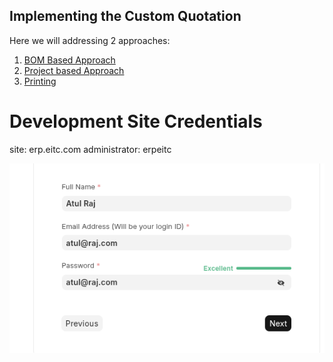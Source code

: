 ## Implementing the Custom Quotation

Here we will addressing 2 approaches:

1. [BOM Based Approach](./BOM.md)
2. [Project based Approach](./Project%20Approach/readme.md)
3. [Printing](./Printing/Printing.md)





# Development Site Credentials

site: erp.eitc.com
administrator: erpeitc

![alt text](image.png)



